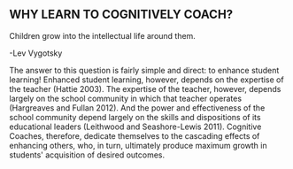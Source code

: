 ## WHY LEARN TO COGNITIVELY COACH?

Children grow into the intellectual life around them.

-Lev Vygotsky

The answer to this question is fairly simple and direct: to enhance student learning! Enhanced student learning, however, depends on the expertise of the teacher (Hattie 2003). The expertise of the teacher, however, depends largely on the school community in which that teacher operates (Hargreaves and Fullan 2012). And the power and effectiveness of the school community depend largely on the skills and dispositions of its educational leaders (Leithwood and Seashore-Lewis 2011). Cognitive Coaches, therefore, dedicate themselves to the cascading effects of enhancing others, who, in turn, ultimately produce maximum growth in students' acquisition of desired outcomes.